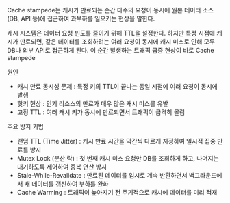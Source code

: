 Cache stampede는 캐시가 만료되는 순간 다수의 요청이 동시에 원본 데이터 소스 (DB, API 등)에 접근하여 과부하를 일으키는 현상을 말한다.

캐시 시스템은 데이터 요청 빈도를 줄이기 위해 TTL을 설정한다. 하지만 특정 시점에 캐시가 만료되면, 같은 데이터를 조회하려는 여러 요청이 동시에 캐시 미스로 인해 모두 DB나 외부 API로 접근하게 된다. 이 순간 발생하는 트래픽 급증 현상이 바로 Cache stampede

원인
- 캐시 만료 동시성 문제 :  특정 키의 TTL이 끝나는 동일 시점에 여러 요청이 동시에 발생 
- 핫키 현상 : 인기 리소스의 만료가 매우 많은 캐시 미스를 유발
- 고정 TTL : 여러 캐시 키가 동시에 만료되면서 트래픽이 급격히 몰림

주요 방지 기법
- 랜덤 TTL (Time Jitter) : 캐시 만료 시간을 약간씩 다르게 지정하여 일시적 집중 만료를 방지
- Mutex Lock (분산 락) : 첫 번째 캐시 미스 요청만 DB를 조회하게 하고, 나머지는 대기하도록 제어하여 중복 연산 방지
- Stale-While-Revalidate : 만료된 데이터를 임시로 계속 반환하면서 백그라운드에서 새 데이터를 갱신하여 부하를 완화
- Cache Warming : 트래픽이 높아지기 전 주기적으로 캐시에 데이터를 미리 적재